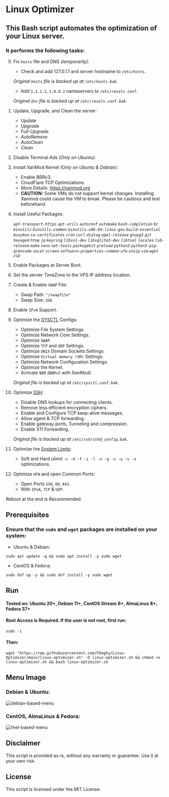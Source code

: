 # Linux Optimizer

## This Bash script automates the optimization of your Linux server.
### It performs the following tasks:
       
0. Fix `hosts` file and DNS _(temporarily)_:
    - Check and add 127.0.1.1 and server hostname to `/etc/hosts`.
    
    *Original `hosts` file is backed up at `/etc/hosts.bak`.*
    - Add `1.1.1.2`, `1.0.0.2` nameservers to `/etc/resolv.conf`.
    
    *Original `dns` file is backed up at `/etc/resolv.conf.bak`.*


1. Update, Upgrade, and Clean the server:
    - _Update_
    - _Upgrade_
    - _Full-Upgrade_
    - _AutoRemove_
    - _AutoClean_
    - _Clean_


2. Disable Terminal Ads _(Only on Ubuntu)_.


3. Install XanMod Kernel _(Only on Ubuntu & Debian)_:
    - Enable BBRv3.
    - CloudFlare TCP Optimizations.
    - More Details: https://xanmod.org
    - **CAUTION:** Some VMs do not support kernel changes. Installing Xanmod could cause the VM to break. Please be cautious and test beforehand.

4. Install Useful Packages:

    _`apt-transport-https`_ _`apt-utils`_ _`autoconf`_ _`automake`_ _`bash-completion`_ _`bc`_ _`binutils`_ _`binutils-common`_ _`binutils-x86-64-linux-gnu`_ _`build-essential`_ _`busybox`_ _`ca-certificates`_ _`cron`_ _`curl`_ _`dialog`_ _`epel-release`_ _`gnupg2`_ _`git`_ _`haveged`_ _`htop`_ _`jq`_ _`keyring`_ _`libssl-dev`_ _`libsqlite3-dev`_ _`libtool`_ _`locales`_ _`lsb-release`_ _`make`_ _`nano`_ _`net-tools`_ _`packagekit`_ _`preload`_ _`python3`_ _`python3-pip`_ _`qrencode`_ _`socat`_ _`screen`_ _`software-properties-common`_ _`ufw`_ _`unzip`_ _`vim`_ _`wget`_ _`zip`_


5. Enable Packages at Server Boot.

    
6. Set the server TimeZone to the VPS IP address location.

 
7. Create & Enable `SWAP` File:
    - Swap Path: `"/swapfile"`
    - Swap Size: `2Gb`


8. Enable `IPv6` Support.


9. Optimize the [SYSCTL](https://github.com/FDeghy/Linux-Optimizer/blob/main/files/sysctl.conf) Configs:
    - Optimize File System Settings.
    - Optimize Network Core Settings.
    - Optimize `SWAP`.
    - Optimize `TCP` and `UDP` Settings.
    - Optimize `UNIX` Domain Sockets Settings.
    - Optimize `Virtual memory (VM)` Settings.
    - Optimize Network Configuration Settings.
    - Optimize the Kernel.
    - Activate `BBR` _(`BBRv3` with XanMod)_.

    *Original file is backed up at `/etc/sysctl.conf.bak`.*

    
10. Optimize [SSH](https://github.com/FDeghy/Linux-Optimizer/blob/main/files/sshd_config):
    - Disable DNS lookups for connecting clients.
    - Remove less efficient encryption ciphers.
    - Enable and Configure TCP keep-alive messages.
    - Allow agent & TCP forwarding.
    - Enable gateway ports, Tunneling and compression.
    - Enable X11 Forwarding.

    *Original file is backed up at `/etc/ssh/sshd_config.bak`.*
   

11. Optimize the [System Limits](https://github.com/FDeghy/Linux-Optimizer/blob/main/files/profile):
    - Soft and Hard *ulimit* `-c -d -f -i -l -n -q -s -u -v -x` optimizations.
    
    
12. Optimize `UFW` and open Common Ports:
    - Open Ports `SSH`, `80`, `443`.
    - With `IPv6`, `TCP` & `UDP`.

    
Reboot at the end is Recommended.


## Prerequisites

### Ensure that the `sudo` and `wget` packages are installed on your system:

- Ubuntu & Debian:
```
sudo apt update -q && sudo apt install -y sudo wget
```
- CentOS & Fedora:
```
sudo dnf up -y && sudo dnf install -y sudo wget
```


## Run
#### **Tested on:** Ubuntu 20+, Debian 11+, CentOS Stream 8+, AlmaLinux 8+, Fedora 37+

#### Root Access is Required. If the user is not root, first run:
```
sudo -i
```
#### Then:
```
wget "https://raw.githubusercontent.com/FDeghy/Linux-Optimizer/main/linux-optimizer.sh" -O linux-optimizer.sh && chmod +x linux-optimizer.sh && bash linux-optimizer.sh 
```


## Menu Image
### Debian & Ubuntu:
![debian-based-menu](https://github.com/FDeghy/Linux-Optimizer/assets/16742123/3604470e-48ed-403d-a753-143dc934f6fd)

### CentOS, AlmaLinux & Fedora:
![rhel-based-menu](https://github.com/FDeghy/Linux-Optimizer/assets/16742123/07099e64-3864-425f-83e2-cda1e57d5b62)



## Disclaimer
This script is provided as-is, without any warranty or guarantee. Use it at your own risk.


## License
This script is licensed under the MIT License.

